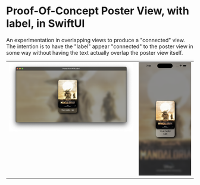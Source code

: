 # Proof-Of-Concept Poster View, with label, in SwiftUI

An experimentation in overlapping views to produce a "connected" view.  The intention is to have the "label" appear "connected" to the poster view in some way without having the text actually overlap the poster view itself.

<table>
  <tr valign="top">
    <td><img src="Snapshots/Desktop.png"></td>
    <td><img src="Snapshots/Mobile.png"></td>
  </tr>
</table>
